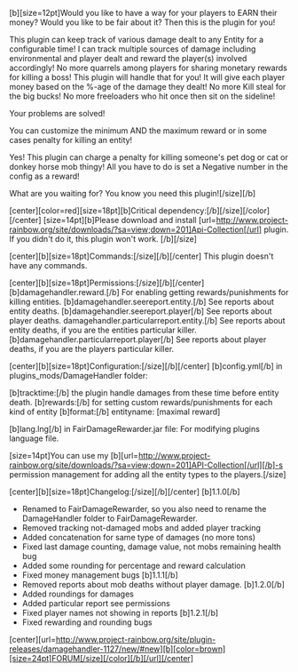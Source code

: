 [b][size=12pt]Would you like to have a way for your players to EARN their money? Would you like to be fair about it?
Then this is the plugin for you!

This plugin can keep track of various damage dealt to any Entity for a configurable time! I can track multiple sources of damage including environmental and player dealt and reward the player(s) involved accordingly! 
No more quarrels among players for sharing monetary rewards for killing a boss! This plugin will handle that for you! It will give each player money based on the %-age of the damage they dealt! No more Kill steal for the big bucks! No more freeloaders who hit once then sit on the sideline!

Your problems are solved!

You can customize the minimum AND the maximum reward or in some cases penalty for killing an entity!

Yes! This plugin can charge a penalty for killing someone's pet dog or cat or donkey horse mob thingy! All you have to do is set a Negative number in the config as a reward!

What are you waiting for? You know you need this plugin![/size][/b]

[center][color=red][size=18pt][b]Critical dependency:[/b][/size][/color][/center]
[size=14pt][b]Please download and install [url=http://www.project-rainbow.org/site/downloads/?sa=view;down=201]Api-Collection[/url] plugin. If you didn't do it, this plugin won't work.
[/b][/size]

[center][b][size=18pt]Commands:[/size][/b][/center]
This plugin doesn't have any commands.

[center][b][size=18pt]Permissions:[/size][/b][/center]
[b]damagehandler.reward.<entitytype>[/b]
For enabling getting rewards/punishments for killing entities.
[b]damagehandler.seereport.entity.<entitytype>[/b]
See reports about entity deaths.
[b]damagehandler.seereport.player[/b]
See reports about player deaths.
damagehandler.particularreport.entity.<entitytype>[/b]
See reports about entity deaths, if you are the entities particular killer.
[b]damagehandler.particularreport.player[/b]
See reports about player deaths, if you are the players particular killer.

[center][b][size=18pt]Configuration:[/size][/b][/center]
[b]config.yml[/b] in plugins_mods/DamageHandler folder:

[b]tracktime:[/b] the plugin handle damages from these time before entity death.
[b]rewards:[/b] for setting custom rewards/punishments for each kind of entity
[b]format:[/b]
entityname:<minimal reward> [maximal reward]


[b]lang.lng[/b] in FairDamageRewarder.jar file:
For modifying plugins language file.

[size=14pt]You can use my [b][url=http://www.project-rainbow.org/site/downloads/?sa=view;down=201]API-Collection[/url][/b]-s permission management for adding all the entity types to the players.[/size]

[center][b][size=18pt]Changelog:[/size][/b][/center]
[b]1.1.0[/b]
- Renamed to FairDamageRewarder, so you also need to rename the DamageHandler folder to FairDamageRewarder.
- Removed tracking not-damaged mobs and added player tracking
- Added concatenation for same type of damages (no more tons)
- Fixed last damage counting, damage value, not mobs remaining health bug
- Added some rounding for percentage and reward calculation
- Fixed money management bugs
[b]1.1.1[/b]
- Removed reports about mob deaths without player damage.
[b]1.2.0[/b]
- Added roundings for damages
- Added particular report see permissions
- Fixed player names not showing in reports
[b]1.2.1[/b]
- Fixed rewarding and rounding bugs

[center][url=http://www.project-rainbow.org/site/plugin-releases/damagehandler-1127/new/#new][b][color=brown][size=24pt]FORUM[/size][/color][/b][/url][/center]